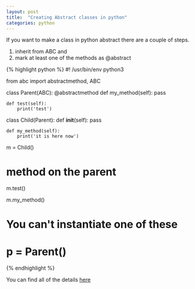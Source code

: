 ```yaml
---
layout: post
title:  "Creating Abstract classes in python"
categories: python
---
```


If you want to make a class in python abstract there are a couple of steps.

1. inherit from ABC and
2. mark at least one of the methods as @abstract



{% highlight python %}
#! /usr/bin/env python3

from abc import abstractmethod, ABC

class Parent(ABC):
    @abstractmethod
    def my_method(self):
        pass

    def test(self):
        print('test')

class Child(Parent):
    def __init__(self):
      pass

    def my_method(self):
        print('it is here now')


m = Child()

# method on the parent
m.test()

m.my_method()

# You can't instantiate one of these
# p = Parent()
{% endhighlight %}

You can find all of the details [here](https://docs.python.org/3/library/abc.html)
